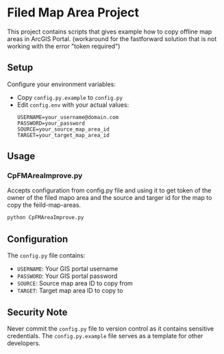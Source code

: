 # Filed Map Area Project

This project contains scripts that gives example how to copy offline map areas in ArcGIS Portal. (workaround for the fastforward solution that is not working with the error "token required")

## Setup

Configure your environment variables:
   - Copy `config.py.example` to `config.py`
   - Edit `config.env` with your actual values:
     ```
     USERNAME=your_username@domain.com
     PASSWORD=your_password
     SOURCE=your_source_map_area_id
     TARGET=your_target_map_area_id
     ```

## Usage

### CpFMAreaImprove.py
Accepts configuration from config.py file and using it to get token of the owner of the filed mapo area and the source and targer id for the map to copy the feild-map-areas.

```bash
python CpFMAreaImprove.py
```

## Configuration

The `config.py` file contains:
- `USERNAME`: Your GIS portal username
- `PASSWORD`: Your GIS portal password  
- `SOURCE`: Source map area ID to copy from
- `TARGET`: Target map area ID to copy to

## Security Note

Never commit the `config.py` file to version control as it contains sensitive credentials. The `config.py.example` file serves as a template for other developers.
